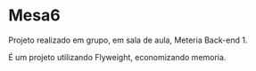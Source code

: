 # Mesa6

Projeto realizado em grupo, em sala de aula, Meteria Back-end 1.

É um projeto utilizando Flyweight, economizando memoria.
